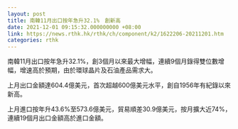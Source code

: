 ```yaml
---
layout: post
title: 南韓11月出口按年急升32.1%　創新高
date: 2021-12-01 09:15:32.000000000 +08:00
link: https://news.rthk.hk/rthk/ch/component/k2/1622206-20211201.htm
categories: rthk
---
```


南韓11月出口按年急升32.1%，創3個月以來最大增幅，連續9個月錄得雙位數增幅，增速高於預期，由於環球晶片及石油產品需求大。

上月出口金額達604.4億美元，首次超越600億美元水平，創自1956年有紀錄以來新高。

上月進口按年升43.6%至573.6億美元，貿易順差30.9億美元，按月擴大近74%，連續19個月出口金額高於進口金額。
